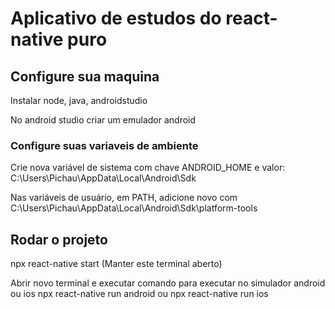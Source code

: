# Aplicativo de estudos do react-native puro


## Configure sua maquina
Instalar node, java, androidstudio

No android studio criar um emulador android

### Configure suas variaveis de ambiente
Crie nova variável de sistema com chave ANDROID_HOME e valor: C:\Users\Pichau\AppData\Local\Android\Sdk

Nas variáveis de usuário, em PATH, adicione novo com C:\Users\Pichau\AppData\Local\Android\Sdk\platform-tools

## Rodar o projeto
npx react-native start (Manter este terminal aberto)

Abrir novo terminal e executar comando para executar no simulador android ou ios
npx react-native run android ou npx react-native run ios